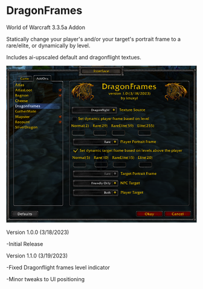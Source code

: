 # DragonFrames
World of Warcraft 3.3.5a Addon

Statically change your player's and/or your target's portrait frame to a rare/elite, or dynamically by level.

Includes ai-upscaled default and dragonflight textues.

![Options](options.png?raw=true)

Version 1.0.0 (3/18/2023)

-Initial Release


Version 1.1.0 (3/19/2023)

-Fixed Dragonflight frames level indicator

-Minor tweaks to UI positioning
